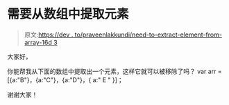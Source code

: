# 需要从数组中提取元素

> 原文:[https://dev . to/praveenlakkundi/need-to-extract-element-from-array-16d 3](https://dev.to/praveenlakkundi/need-to-extract-element-from-array-16d3)

大家好，

你能帮我从下面的数组中提取出一个元素，这样它就可以被移除了吗？
var arr = [{a:"B"}，{a:"C"}，{a:"D"}，{ a:" E " }]；

谢谢大家！